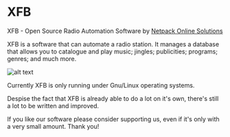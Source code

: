 # XFB
XFB - Open Source Radio Automation Software by [Netpack Online Solutions](https://www.netpack.pt)

XFB is a software that can automate a radio station. 
It manages a database that allows you to catalogue and play music; jingles; publicities; programs; genres; and much more.


![alt text](https://netpack.pt/img/xfb-home.webp "XFB")


Currently XFB is only running under Gnu/Linux operating systems.

Despise the fact that XFB is already able to do a lot on it's own, there's still a lot to be written and improved.

If you like our software please consider supporting us, even if it's only with a very small amount. Thank you!
